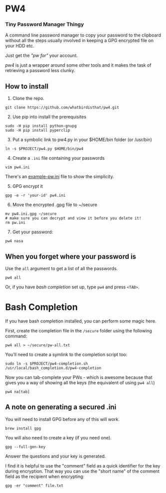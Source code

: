 # PW4
### Tiny Password Manager Thingy

A command line password manager to copy your password to the clipboard
without all the steps usually involved in keeping a GPG encrypted file
on your HDD etc.

Just get the _"pw for"_ your account.

*pw4* is just a wrapper around some other tools and it makes the
task of retrieving a password less clunky.

## How to install
1. Clone the repo.

```commandline
git clone https://github.com/whatbirdisthat/pw4.git
```

2. Use pip into install the prerequisites
    
```commandline
sudo -H pip install python-gnupg
sudo -H pip install pyperclip
```

3. Put a symbolic link to pw4.py in your $HOME/bin folder (or /usr/bin)

```commandline
ln -s $PROJECT/pw4.py $HOME/bin/pw4
```
        
4. Create a `.ini` file containing your passwords
        
```commandline
vim pw4.ini
```
        
There's an [example-pw.ini](example-pw.ini) file to show the simplicity.
        
5. GPG encrypt it
        
```commandline
gpg -e -r 'your-id' pw4.ini
```

6. Move the encrypted .gpg file to ~/secure

```commandline
mv pw4.ini.gpg ~/secure
# make sure you can decrypt and view it before you delete it!
rm pw.ini
```

7. Get your password:

```commandline
pw4 nasa
```

## When you forget where your password is
Use the `all` argument to get a list of all the passwords.

```commandline
pw4 all
```

Or, if you have _bash completion_ set up, type `pw4` and press `<TAB>`.

# Bash Completion

If you have bash completion installed, you can perform some magic here.

First, create the completion file in the `/secure` folder using the following command:

```commandline
pw4 all > ~/secure/pw-all.txt
```

You'll need to create a symlink to the completion script too:
```commandline
sudo ln -s $PROJECT/pw4-completion.sh /usr/local/bash_completion.d/pw4-completion
```

Now you can tab-complete your PWs - which is awesome because that
gives you a way of showing all the keys (the equivalent of using `pw4 all`)

```commandline
pw4 na[tab]
```


## A note on generating a secured .ini
You will need to install GPG before any of this will work.
 ```commandline
 brew install gpg
```
You will also need to create a key (if you need one).
```commandline
gpg --full-gen-key
```
Answer the questions and your key is generated.

I find it is helpful to use the "comment" field as a quick identifier
for the key during encryption. That way you can use the "short name"
of the comment field as the recipient when encrypting:
```commandline
gpg -er "comment" file.txt
```


